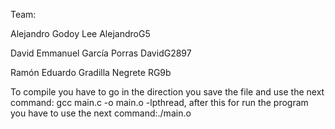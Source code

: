 Team:

Alejandro Godoy Lee AlejandroG5

David Emmanuel García Porras  DavidG2897

Ramón Eduardo Gradilla Negrete  RG9b

To compile you have to go in the direction you save the file and use the next command: gcc main.c -o main.o -lpthread, after this for run the program you have to use the next command:./main.o
